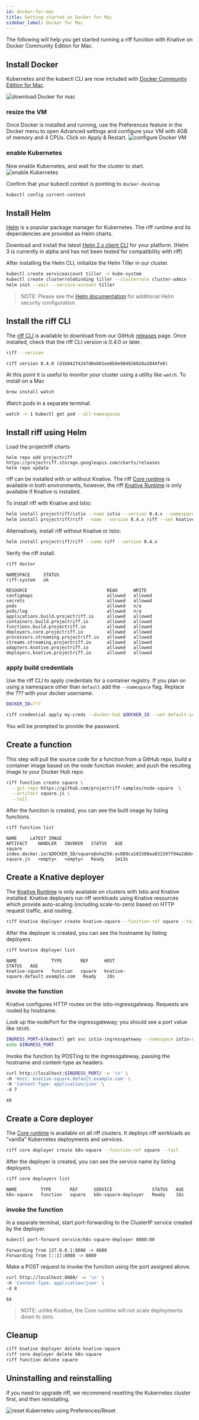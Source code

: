 ```yaml
---
id: docker-for-mac
title: Getting started on Docker for Mac
sidebar_label: Docker for Mac
---
```


The following will help you get started running a riff function with Knative on Docker Community Edition for Mac.

## Install Docker

Kubernetes and the kubectl CLI are now included with [Docker Community Edition for Mac](https://store.docker.com/editions/community/docker-ce-desktop-mac).

![download Docker for mac](/img/docker-for-mac-download.png)

### resize the VM

Once Docker is installed and running, use the Preferences feature in the Docker menu to open Advanced settings and configure your VM with 4GB of memory and 4 CPUs. Click on Apply & Restart.
![configure Docker VM](/img/docker-for-mac-vm-config-4gb.png)

### enable Kubernetes

Now enable Kubernetes, and wait for the cluster to start.
![enable Kubernetes](/img/docker-for-mac-kubernetes.png)

Confirm that your kubectl context is pointing to `docker-desktop`

```sh
kubectl config current-context
```

## Install Helm

[Helm](https://helm.sh) is a popular package manager for Kubernetes. The riff runtime and its dependencies are provided as Helm charts.

Download and install the latest [Helm 2.x client CLI](https://helm.sh/docs/using_helm/#installing-helm) for your platform. (Helm 3 is currently in alpha and has not been tested for compatibility with riff)

After installing the Helm CLI, initialize the Helm Tiller in our cluster.

```sh
kubectl create serviceaccount tiller -n kube-system
kubectl create clusterrolebinding tiller --clusterrole cluster-admin --serviceaccount kube-system:tiller
helm init --wait --service-account tiller
```

> NOTE: Please see the [Helm documentation](https://helm.sh/docs/using_helm/#securing-your-helm-installation) for additional Helm security configuration.

## Install the riff CLI

The [riff CLI](https://github.com/projectriff/cli/) is available to download from our GitHub [releases](https://github.com/projectriff/cli/releases) page. Once installed, check that the riff CLI version is 0.4.0 or later.

```sh
riff --version
```
```
riff version 0.4.0 (d1b042f4247d8eb01ee0b9e984926028a2844fe8)
```

At this point it is useful to monitor your cluster using a utility like `watch`. To install on a Mac

```sh
brew install watch
```

Watch pods in a separate terminal.

```sh
watch -n 1 kubectl get pod --all-namespaces
```

## Install riff using Helm

Load the projectriff charts

```ah
helm repo add projectriff https://projectriff.storage.googleapis.com/charts/releases
helm repo update
```

riff can be installed with or without Knative. The riff [Core runtime](../runtimes/core.md) is available in both environments, however, the riff [Knative Runtime](../runtimes/knative.md) is only available if Knative is installed.

To install riff with Knative and Istio:

```sh
helm install projectriff/istio --name istio --version 0.4.x --namespace istio-system --set gateways.istio-ingressgateway.type=NodePort --wait
helm install projectriff/riff --name --version 0.4.x riff --set knative.enabled=true
```

Alternatively, install riff without Knative or Istio:

```sh
helm install projectriff/riff --name riff --version 0.4.x
```

Verify the riff install. 

```sh
riff doctor
```

```
NAMESPACE     STATUS
riff-system   ok

RESOURCE                              READ      WRITE
configmaps                            allowed   allowed
secrets                               allowed   allowed
pods                                  allowed   n/a
pods/log                              allowed   n/a
applications.build.projectriff.io     allowed   allowed
containers.build.projectriff.io       allowed   allowed
functions.build.projectriff.io        allowed   allowed
deployers.core.projectriff.io         allowed   allowed
processors.streaming.projectriff.io   allowed   allowed
streams.streaming.projectriff.io      allowed   allowed
adapters.knative.projectriff.io       allowed   allowed
deployers.knative.projectriff.io      allowed   allowed
```

### apply build credentials

Use the riff CLI to apply credentials for a container registry. If you plan on using a namespace other than `default` add the `--namespace` flag. Replace the ??? with your docker username.

```sh
DOCKER_ID=???
```

```sh
riff credential apply my-creds --docker-hub $DOCKER_ID --set-default-image-prefix
```

You will be prompted to provide the password.

## Create a function

This step will pull the source code for a function from a GitHub repo, build a container image based on the node function invoker, and push the resulting image to your Docker Hub repo.

```sh
riff function create square \
  --git-repo https://github.com/projectriff-samples/node-square  \
  --artifact square.js \
  --tail
```

After the function is created, you can see the built image by listing functions.

```sh
riff function list
```

```
NAME     LATEST IMAGE                                                                                                ARTIFACT    HANDLER   INVOKER   STATUS   AGE
square   index.docker.io/$DOCKER_ID/square@sha256:ac089ca183368aa831597f94a2dbb462a157ccf7bbe0f3868294e15a24308f68   square.js   <empty>   <empty>   Ready    1m13s
```

## Create a Knative deployer

The [Knative Runtime](../runtimes/knative.md) is only available on clusters with Istio and Knative installed. Knative deployers run riff workloads using Knative resources which provide auto-scaling (including scale-to-zero) based on HTTP request traffic, and routing.

```sh
riff knative deployer create knative-square --function-ref square --tail
```

After the deployer is created, you can see the hostname by listing deployers.

```sh
riff knative deployer list
```
```
NAME             TYPE       REF      HOST                                 STATUS   AGE
knative-square   function   square   knative-square.default.example.com   Ready    28s
```

### invoke the function

Knative configures HTTP routes on the istio-ingressgateway. Requests are routed by hostname.

Look up the nodePort for the ingressgateway; you should see a port value like `30195`.

```sh
INGRESS_PORT=$(kubectl get svc istio-ingressgateway --namespace istio-system --output 'jsonpath={.spec.ports[?(@.port==80)].nodePort}')
echo $INGRESS_PORT
```

Invoke the function by POSTing to the ingressgateway, passing the hostname and content-type as headers.

```sh
curl http://localhost:$INGRESS_PORT/ -w '\n' \
-H 'Host: knative-square.default.example.com' \
-H 'Content-Type: application/json' \
-d 7
```
```
49
```

## Create a Core deployer

The [Core runtime](../runtimes/core.md) is available on all riff clusters. It deploys riff workloads as "vanilla" Kubernetes deployments and services.

```sh
riff core deployer create k8s-square --function-ref square --tail
```

After the deployer is created, you can see the service name by listing deployers.

```sh
riff core deployers list
```
```
NAME         TYPE       REF      SERVICE               STATUS   AGE
k8s-square   function   square   k8s-square-deployer   Ready    16s
```

### invoke the function

In a separate terminal, start port-forwarding to the ClusterIP service created by the deployer.

```sh
kubectl port-forward service/k8s-square-deployer 8080:80
```
```
Forwarding from 127.0.0.1:8080 -> 8080
Forwarding from [::1]:8080 -> 8080
```

Make a POST request to invoke the function using the port assigned above.

```sh
curl http://localhost:8080/ -w '\n' \
-H 'Content-Type: application/json' \
-d 8
```
```
64
```

> NOTE: unlike Knative, the Core runtime will not scale deployments down to zero.

## Cleanup

```sh
riff knative deployer delete knative-square
riff core deployer delete k8s-square
riff function delete square
```

## Uninstalling and reinstalling
If you need to upgrade riff, we recommend resetting the Kubernetes cluster first, and then reinstalling.

![reset Kubernetes using Preferences/Reset](/img/docker-for-mac-reset-kubernetes.png)

